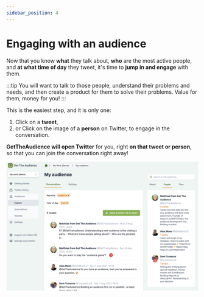 ```yaml
---
sidebar_position: 4
---
```


# Engaging with an audience

Now that you know **what** they talk about, **who** are the most active people, and **at what time of day** they tweet, it's time to **jump in and engage** with them.

:::tip
You will want to talk to those people, understand their problems and needs, and then create a product for them to solve their problems. Value for them, money for you!
:::

This is the easiest step, and it is only one:

1. Click on a **tweet**,
2. or Click on the image of a **person** on Twitter, to engage in the conversation.

**GetTheAudience will open Twitter** for you, right **on that tweet or person**, so that you can join the conversation right away!

![Screenshot: Engaging with an audience](/img/tutorial/engaging-with-an-audience.png)
